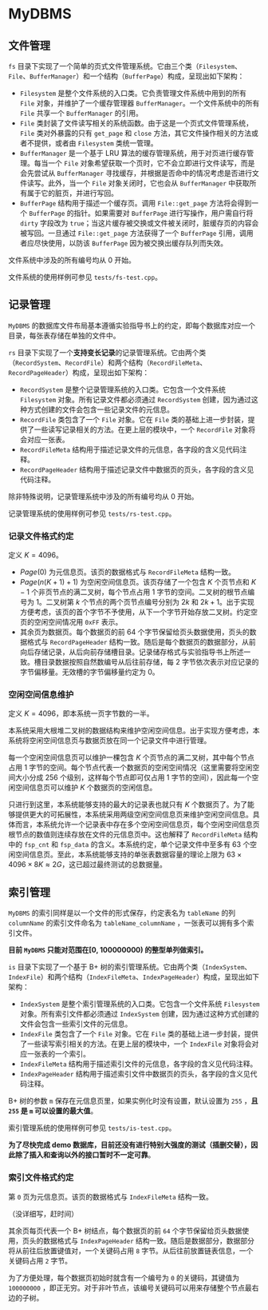 # MyDBMS

## 文件管理

`fs` 目录下实现了一个简单的页式文件管理系统。它由三个类（`Filesystem`、`File`、`BufferManager`）和一个结构（`BufferPage`）构成，呈现出如下架构：

- `Filesystem` 是整个文件系统的入口类。它负责管理文件系统中用到的所有 `File` 对象，并维护了一个缓存管理器 `BufferManager`。一个文件系统中的所有 `File` 共享一个 `BufferManager` 的引用。
- `File` 类封装了文件读写相关的系统函数。由于这是一个页式文件管理系统，`File` 类对外暴露的只有 `get_page` 和 `close` 方法，其它文件操作相关的方法或者不提供，或者由 `Filesystem` 类统一管理。
- `BufferManager` 是一个基于 LRU 算法的缓存管理系统，用于对页进行缓存管理。每当一个 `File` 对象希望获取一个页时，它不会立即进行文件读写，而是会先尝试从 `BufferManager` 寻找缓存，并根据是否命中的情况考虑是否进行文件读写。此外，当一个 `File` 对象关闭时，它也会从 `BufferManager` 中获取所有属于它的脏页，并进行写回。
- `BufferPage` 结构用于描述一个缓存页。调用 `File::get_page` 方法将会得到一个 `BufferPage` 的指针。如果需要对 `BufferPage` 进行写操作，用户需自行将 `dirty` 字段改为 `true`；当这片缓存被交换或文件被关闭时，脏缓存页的内容会被写回。一旦通过 `File::get_page` 方法获得了一个 `BufferPage` 引用，调用者应尽快使用，以防该 `BufferPage` 因为被交换出缓存队列而失效。

文件系统中涉及的所有编号均从 $0$ 开始。

文件系统的使用样例可参见 `tests/fs-test.cpp`。

## 记录管理

`MyDBMS` 的数据库文件布局基本遵循实验指导书上的约定，即每个数据库对应一个目录，每张表存储在单独的文件中。

`rs` 目录下实现了一个**支持变长记录**的记录管理系统。它由两个类（`RecordSystem`、`RecordFile`）和两个结构（`RecordFileMeta`、`RecordPageHeader`）构成，呈现出如下架构：

- `RecordSystem` 是整个记录管理系统的入口类。它包含一个文件系统 `Filesystem` 对象。所有记录文件都必须通过 `RecordSystem` 创建，因为通过这种方式创建的文件会包含一些记录文件的元信息。
- `RecordFile` 类包含了一个 `File` 对象。它在 `File` 类的基础上进一步封装，提供了一些读写记录相关的方法。在更上层的模块中，一个 `RecordFile` 对象将会对应一张表。
- `RecordFileMeta` 结构用于描述记录文件的元信息，各字段的含义见代码注释。
- `RecordPageHeader` 结构用于描述记录文件中数据页的页头，各字段的含义见代码注释。

除非特殊说明，记录管理系统中涉及的所有编号均从 $0$ 开始。

记录管理系统的使用样例可参见 `tests/rs-test.cpp`。

### 记录文件格式约定

定义 $K=4096$。

- $Page(0)$ 为元信息页。该页的数据格式与 `RecordFileMeta` 结构一致。
- $Page(n(K+1)+1)$ 为空闲空间信息页。该页存储了一个包含 $K$ 个页节点和 $K-1$ 个非页节点的满二叉树，每个节点占用 $1$ 字节的空间。二叉树的根节点编号为 $1$。二叉树第 $k$ 个节点的两个页节点编号分别为 $2k$ 和 $2k+1$。出于实现方便考虑，该页的首个字节不予使用，从下一个字节开始存放二叉树。约定空页的空闲空间情况用 `0xFF` 表示。
- 其余页为数据页。每个数据页的前 $64$ 个字节保留给页头数据使用，页头的数据格式与 `RecordPageHeader` 结构一致。随后是每个数据页的数据部分，从前向后存储记录，从后向前存储槽目录。记录储存格式与实验指导书上所述一致。槽目录数据按照自然数编号从后往前存储，每 $2$ 字节依次表示对应记录的字节偏移量。无效槽的字节偏移量约定为 $0$。

### 空闲空间信息维护

定义 $K=4096$，即本系统一页字节数的一半。

本系统采用大根堆二叉树的数据结构来维护空闲空间信息。出于实现方便考虑，本系统将空闲空间信息页与数据页放在同一个记录文件中进行管理。

每一个空闲空间信息页可以维护一棵包含 $K$ 个页节点的满二叉树，其中每个节点占用 $1$ 字节的空间。每个节点代表一个数据页的空闲空间情况（这里需要将空闲空间大小分成 $256$ 个级别，这样每个节点即可仅占用 $1$ 字节的空间），因此每一个空闲空间信息页可以维护 $K$ 个数据页的空闲信息。

只进行到这里，本系统能够支持的最大的记录表也就只有 $K$ 个数据页了。为了能够提供更大的可拓展性，本系统采用两级空闲空间信息页来维护空闲空间信息。具体而言，本系统允许一个记录表中存在多个空闲空间信息页，每个空闲空间信息页根节点的数值则连续存放在文件的元信息页中。这也解释了 `RecordFileMeta` 结构中的 `fsp_cnt` 和 `fsp_data` 的含义。本系统约定，单个记录文件中至多有 $63$ 个空闲空间信息页。至此，本系统能够支持的单张表数据容量的理论上限为 $63\times4096\times8K\approx2G$，这已超过最终测试的总数据量。

## 索引管理

`MyDBMS` 的索引同样是以一个文件的形式保存，约定表名为 `tableName` 的列 `columnName` 的索引文件命名为 `tableName_columnName` ，一张表可以拥有多个索引文件。

**目前 `MyDBMS` 只能对范围在[0, 100000000) 的整型单列做索引。**

`is` 目录下实现了一个基于 B+ 树的索引管理系统。它由两个类（`IndexSystem`、`IndexFile`）和两个结构（`IndexFileMeta`、`IndexPageHeader`）构成，呈现出如下架构：

- `IndexSystem` 是整个索引管理系统的入口类。它包含一个文件系统 `Filesystem` 对象。所有索引文件都必须通过 `IndexSystem` 创建，因为通过这种方式创建的文件会包含一些索引文件的元信息。
- `IndexFile` 类包含了一个 `File` 对象。它在 `File` 类的基础上进一步封装，提供了一些读写索引相关的方法。在更上层的模块中，一个 `IndexFile` 对象将会对应一张表的一个索引。
- `IndexFileMeta` 结构用于描述索引文件的元信息，各字段的含义见代码注释。
- `IndexPageHeader` 结构用于描述索引文件中数据页的页头，各字段的含义见代码注释。

B+ 树的参数 `m` 保存在元信息页里，如果实例化时没有设置，默认设置为 `255` ，**且 `255` 是 `m` 可以设置的最大值**。

索引管理系统的使用样例可参见 `tests/is-test.cpp`。

**为了尽快完成 demo 数据库，目前还没有进行特别大强度的测试（插删交替），因此除了插入和查询以外的接口暂时不一定可靠**。

### 索引文件格式约定

第 `0` 页为元信息页。该页的数据格式与 `IndexFileMeta` 结构一致。

（没详细写，赶时间）

其余页每页代表一个 B+ 树结点，每个数据页的前 `64` 个字节保留给页头数据使用，页头的数据格式与 `IndexPageHeader` 结构一致。随后是数据部分，数据部分将从前往后放置键值对，一个关键码占用 `8` 字节。从后往前放置链表信息，一个关键码占用 `2` 字节。

为了方便处理，每个数据页初始时就含有一个编号为 `0` 的关键码，其键值为 `100000000` ，即正无穷。对于非叶节点，该编号关键码可以用来存储整个节点最右边的子树。
